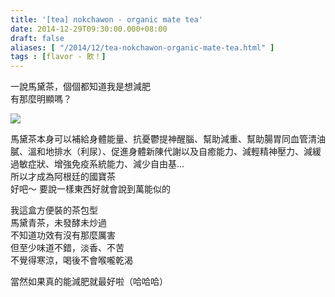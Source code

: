 ```yaml
---
title: '[tea] nokchawon - organic mate tea'
date: 2014-12-29T09:30:00.000+08:00
draft: false
aliases: [ "/2014/12/tea-nokchawon-organic-mate-tea.html" ]
tags : [flavor - 飲！]
---
```


一說馬黛茶，個個都知道我是想減肥  
有那麼明顯嗎？  

[![](https://farm8.staticflickr.com/7575/15993110186_1ddfc2c335_z.jpg)](https://farm8.staticflickr.com/7575/15993110186_1ddfc2c335_z.jpg)

馬黛茶本身可以補給身體能量、抗憂鬱提神醒腦、幫助減重、幫助腸胃同血管清油膩、溫和地排水（利尿）、促進身體新陳代謝以及自癒能力、減輕精神壓力、減緩過敏症狀、增強免疫系統能力、減少自由基...  
所以才成為阿根廷的國寶茶  
好吧～ 要說一樣東西好就會說到萬能似的  
  
我這盒方便裝的茶包型  
馬黛青茶，未發酵未炒過  
不知道功效有沒有那麼厲害  
但至少味道不錯，淡香、不苦  
不覺得寒涼，喝後不會喉嚨乾渴  
  
當然如果真的能減肥就最好啦（哈哈哈）